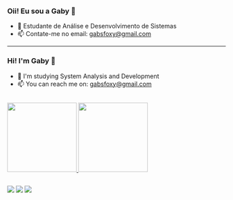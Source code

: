### Oii! Eu sou a Gaby 👋


- 🌱 Estudante de Análise e Desenvolvimento de Sistemas
- 📫 Contate-me no email: gabsfoxy@gmail.com
____________________________________________________________________

### Hi! I'm Gaby 👋

- 🌱 I'm studying System Analysis and Development
- 📫 You can reach me on: gabsfoxy@gmail.com
##

<div>
  <a href="https://beacons.ai/gabyrocha">
  <img height="160em" src="https://github-readme-stats.vercel.app/api?username=gabyrocha&show_icons-true&theme=synthwave&include_all_commits=true&count_private=true"/>
  <img height="160em" src="https://github-readme-stats.vercel.app/api/top-langs/?username=gabyrocha&layout=compact&langs_count=16&theme=synthwave"/>
 </div>

##
  
<div>
<a href="https://www.linkedin.com/in/gabyrocha"><img src="https://img.shields.io/badge/LinkedIn-0077B5?style=for-the-badge&logo=linkedin&logoColor=white"></a>
<a href="https://www.instagram.com/gabii_fx/"><img src="https://img.shields.io/badge/Instagram-E4405F?style=for-the-badge&logo=instagram&logoColor=white"></a>
<a href="https://codepen.io/gabyrocha/pen/wvpOjBQ"><img src="https://img.shields.io/badge/JavaScript-F7DF1E?style=for-the-badge&logo=javascript&logoColor=black"></a>

</div>
   

  
